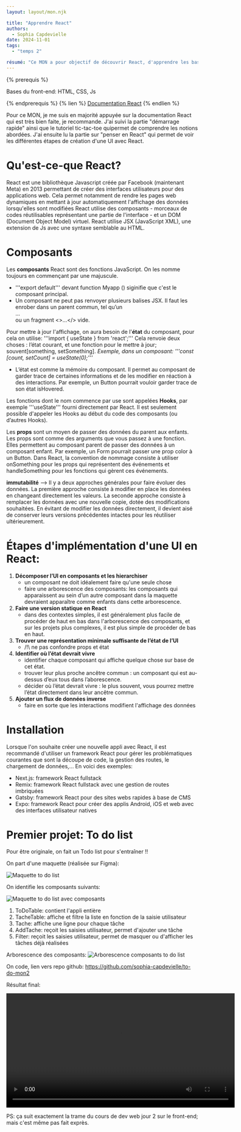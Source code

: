 ```yaml
---
layout: layout/mon.njk

title: "Apprendre React"
authors:
  - Sophia Capdevielle
date: 2024-11-01
tags:
  - "temps 2"

résumé: "Ce MON a pour objectif de découvrir React, d'apprendre les bases"
---
```


{% prerequis %}

Bases du front-end: HTML, CSS, Js

{% endprerequis %}
{% lien %}
[Documentation React](https://react.dev/learn)
{% endlien %}

Pour ce MON, je me suis en majorité appuyée sur la documentation React qui est très bien faite, je recommande. J'ai suivi la partie "démarrage rapide" ainsi que le tutoriel tic-tac-toe quipermet de comprendre les notions abordées. J'ai ensuite lu la partie sur "penser en React" qui permet de voir les différentes étapes de création d'une UI avec React.

# Qu'est-ce-que React?

React est une bibliothèque Javascript créée par Facebook (maintenant Meta) en 2013 permettant de créer des interfaces utilisateurs pour des applications web. Cela permet notamment de rendre les pages web dynamiques en mettant à jour automatiquement l'affichage des données lorsqu'elles sont modifiées React utilise des composants - morceaux de codes réutilisables représentant une partie de l'interface - et un DOM (Document Object Model) virtuel. React utilise JSX (JavaScript XML), une extension de Js avec une syntaxe semblable au HTML.

# Composants

Les **composants** React sont des fonctions JavaScript. On les nomme toujours en commençant par une majuscule.

- '''export default''' devant function Myapp () siginifie que c'est le composant principal.
- Un composant ne peut pas renvoyer plusieurs balises JSX. Il faut les enrober dans un parent commun, tel qu’un <div>...</div> ou un fragment <>...</> vide.

Pour mettre à jour l'affichage, on aura besoin de l'**état** du composant, pour cela on utilise:
'''import { useState } from 'react';'''
Cela renvoie deux choses : l’état courant, et une fonction pour le mettre à jour; souvent[something, setSomething].
_Exemple, dans un composant: '''const [count, setCount] = useState(0);'''_

- L’état est comme la mémoire du composant. Il permet au composant de garder trace de certaines informations et de les modifier en réaction à des interactions. Par exemple, un Button pourrait vouloir garder trace de son état isHovered.

Les fonctions dont le nom commence par use sont appelées **Hooks**, par exemple '''useState''' fourni directement par React. Il est seulement possible d'appeler les Hooks au début du code des composants (ou d’autres Hooks).

Les **props** sont un moyen de passer des données du parent aux enfants. Les props sont comme des arguments que vous passez à une fonction. Elles permettent au composant parent de passer des données à un composant enfant. Par exemple, un Form pourrait passer une prop color à un Button.
Dans React, la convention de nommage consiste à utiliser onSomething pour les props qui représentent des événements et handleSomething pour les fonctions qui gèrent ces événements.

**immutabilité** --> Il y a deux approches générales pour faire évoluer des données. La première approche consiste à modifier en place les données en changeant directement les valeurs. La seconde approche consiste à remplacer les données avec une nouvelle copie, dotée des modifications souhaitées. En évitant de modifier les données directement, il devient aisé de conserver leurs versions précédentes intactes pour les réutiliser ultérieurement.

# Étapes d'implémentation d'une UI en React:

1. **Décomposer l’UI en composants et les hierarchiser**
   - un composant ne doit idéalement faire qu'une seule chose
   - faire une arborescence des composants: les composants qui apparaissent au sein d’un autre composant dans la maquette devraient apparaître comme enfants dans cette arborescence.
2. **Faire une version statique en React**
   - dans des contextes simples, il est généralement plus facile de procéder de haut en bas dans l'arborescence des composants, et sur les projets plus complexes, il est plus simple de procéder de bas en haut.
3. **Trouver une représentation minimale suffisante de l’état de l’UI**
   - /!\ ne pas confondre props et état
4. **Identifier où l’état devrait vivre**
   - identifier chaque composant qui affiche quelque chose sur base de cet état.
   - trouver leur plus proche ancêtre commun : un composant qui est au-dessus d’eux tous dans l’aborescence.
   - décider où l’état devrait vivre : le plus souvent, vous pourrez mettre l’état directement dans leur ancêtre commun.
5. **Ajouter un flux de données inverse**
   - faire en sorte que les interactions modifient l'affichage des données

# Installation

Lorsque l'on souhaite créer une nouvelle appli avec React, il est recommandé d'utiliser un framework React pour gérer les problématiques courantes que sont la découpe de code, la gestion des routes, le chargement de données,... En voici des exemples:

- Next.js: framework React fullstack
- Remix: framework React fullstack avec une gestion de routes imbriquées
- Gatsby: framework React pour des sites webs rapides à base de CMS
- Expo: framework React pour créer des applis Android, iOS et web avec des interfaces utilisateur natives

# Premier projet: To do list

Pour être originale, on fait un Todo list pour s'entraîner !!

On part d'une maquette (réalisée sur Figma):

![Maquette to do list](./Todo-Maquette.webp)

On identifie les composants suivants:

![Maquette to do list avec composants](./Todo-Composants.webp)

1. ToDoTable: contient l'appli entière
2. TacheTable: affiche et filtre la liste en fonction de la saisie utilisateur
3. Tache: affiche une ligne pour chaque tâche
4. AddTache: reçoit les saisies utilisateur, permet d'ajouter une tâche
5. Filter: reçoit les saisies utilisateur, permet de masquer ou d'afficher les tâches déjà réalisées

Arborescence des composants:
![Arborescence composants to do list](./Todo-Arborescence.webp)

On code, lien vers repo github: https://github.com/sophia-capdevielle/to-do-mon2

Résultat final:

<video width="600" controls>
  <source src="video-todolist.mp4" type="video/mp4">
</video>

PS: ça suit exactement la trame du cours de dev web jour 2 sur le front-end; mais c'est même pas fait exprès.
